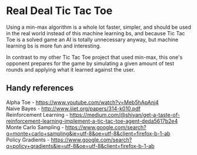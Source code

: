 # Real Deal Tic Tac Toe

Using a min-max algorithm is a whole lot faster, simpler, and should be used in the real world instead of this machine learning bs,  and because Tic Tac Toe is a solved game an AI is totally unnecessary anyway, but machine learning bs is more fun and interesting.

In contrast to my other Tic Tac Toe project that used min-max, this one's opponent prepares for the game by simulating a given amount of test rounds and applying what it learned against the user.

## Handy references ##
Alpha Toe - https://www.youtube.com/watch?v=Meb5hApAnj4  
Naive Bayes - http://www.ijiet.org/papers/314-k010.pdf  
Reinforcement Learning - https://medium.com/@shiyan/get-a-taste-of-reinforcement-learning-implement-a-tic-tac-toe-agent-deda5617b2e4  
Monte Carlo Sampling - https://www.google.com/search?q=monte+carlo+sampling&ie=utf-8&oe=utf-8&client=firefox-b-1-ab  
Policy Gradients - https://www.google.com/search?q=policy+gradients&ie=utf-8&oe=utf-8&client=firefox-b-1-ab  
